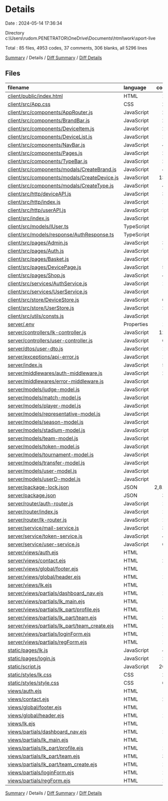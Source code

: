 # Details

Date : 2024-05-14 17:36:34

Directory c:\\Users\\rudom.PENETRATOR\\OneDrive\\Documents\\html\\work\\sport-live

Total : 85 files,  4953 codes, 37 comments, 306 blanks, all 5296 lines

[Summary](results.md) / Details / [Diff Summary](diff.md) / [Diff Details](diff-details.md)

## Files
| filename | language | code | comment | blank | total |
| :--- | :--- | ---: | ---: | ---: | ---: |
| [client/public/index.html](/client/public/index.html) | HTML | 12 | 0 | 1 | 13 |
| [client/src/App.css](/client/src/App.css) | CSS | 22 | 0 | 0 | 22 |
| [client/src/components/AppRouter.js](/client/src/components/AppRouter.js) | JavaScript | 22 | 0 | 4 | 26 |
| [client/src/components/BrandBar.js](/client/src/components/BrandBar.js) | JavaScript | 23 | 0 | 4 | 27 |
| [client/src/components/DeviceItem.js](/client/src/components/DeviceItem.js) | JavaScript | 25 | 0 | 3 | 28 |
| [client/src/components/DeviceList.js](/client/src/components/DeviceList.js) | JavaScript | 16 | 0 | 4 | 20 |
| [client/src/components/NavBar.js](/client/src/components/NavBar.js) | JavaScript | 47 | 0 | 5 | 52 |
| [client/src/components/Pages.js](/client/src/components/Pages.js) | JavaScript | 26 | 0 | 5 | 31 |
| [client/src/components/TypeBar.js](/client/src/components/TypeBar.js) | JavaScript | 23 | 0 | 3 | 26 |
| [client/src/components/modals/CreateBrand.js](/client/src/components/modals/CreateBrand.js) | JavaScript | 40 | 0 | 4 | 44 |
| [client/src/components/modals/CreateDevice.js](/client/src/components/modals/CreateDevice.js) | JavaScript | 138 | 0 | 8 | 146 |
| [client/src/components/modals/CreateType.js](/client/src/components/modals/CreateType.js) | JavaScript | 40 | 0 | 5 | 45 |
| [client/src/http/deviceAPI.js](/client/src/http/deviceAPI.js) | JavaScript | 32 | 0 | 8 | 40 |
| [client/src/http/index.js](/client/src/http/index.js) | JavaScript | 16 | 0 | 6 | 22 |
| [client/src/http/userAPI.js](/client/src/http/userAPI.js) | JavaScript | 17 | 0 | 4 | 21 |
| [client/src/index.js](/client/src/index.js) | JavaScript | 15 | 0 | 4 | 19 |
| [client/src/models/IUser.ts](/client/src/models/IUser.ts) | TypeScript | 5 | 0 | 1 | 6 |
| [client/src/models/response/AuthResponse.ts](/client/src/models/response/AuthResponse.ts) | TypeScript | 6 | 0 | 2 | 8 |
| [client/src/pages/Admin.js](/client/src/pages/Admin.js) | JavaScript | 39 | 0 | 4 | 43 |
| [client/src/pages/Auth.js](/client/src/pages/Auth.js) | JavaScript | 76 | 0 | 7 | 83 |
| [client/src/pages/Basket.js](/client/src/pages/Basket.js) | JavaScript | 9 | 0 | 3 | 12 |
| [client/src/pages/DevicePage.js](/client/src/pages/DevicePage.js) | JavaScript | 50 | 0 | 4 | 54 |
| [client/src/pages/Shop.js](/client/src/pages/Shop.js) | JavaScript | 43 | 0 | 6 | 49 |
| [client/src/services/AuthService.js](/client/src/services/AuthService.js) | JavaScript | 14 | 0 | 6 | 20 |
| [client/src/services/UserService.js](/client/src/services/UserService.js) | JavaScript | 9 | 0 | 3 | 12 |
| [client/src/store/DeviceStore.js](/client/src/store/DeviceStore.js) | JavaScript | 61 | 0 | 5 | 66 |
| [client/src/store/UserStore.js](/client/src/store/UserStore.js) | JavaScript | 20 | 0 | 4 | 24 |
| [client/src/utils/consts.js](/client/src/utils/consts.js) | JavaScript | 6 | 0 | 1 | 7 |
| [server/.env](/server/.env) | Properties | 10 | 0 | 1 | 11 |
| [server/controllers/lk-controller.js](/server/controllers/lk-controller.js) | JavaScript | 126 | 0 | 13 | 139 |
| [server/controllers/user-controller.js](/server/controllers/user-controller.js) | JavaScript | 67 | 0 | 9 | 76 |
| [server/dtos/user-dto.js](/server/dtos/user-dto.js) | JavaScript | 10 | 0 | 2 | 12 |
| [server/exceptions/api-error.js](/server/exceptions/api-error.js) | JavaScript | 15 | 0 | 4 | 19 |
| [server/index.js](/server/index.js) | JavaScript | 51 | 0 | 9 | 60 |
| [server/middlewares/auth-middleware.js](/server/middlewares/auth-middleware.js) | JavaScript | 20 | 0 | 6 | 26 |
| [server/middlewares/error-middleware.js](/server/middlewares/error-middleware.js) | JavaScript | 8 | 0 | 3 | 11 |
| [server/models/judge-model.js](/server/models/judge-model.js) | JavaScript | 4 | 1 | 3 | 8 |
| [server/models/match-model.js](/server/models/match-model.js) | JavaScript | 7 | 1 | 3 | 11 |
| [server/models/player-model.js](/server/models/player-model.js) | JavaScript | 7 | 1 | 3 | 11 |
| [server/models/representative-model.js](/server/models/representative-model.js) | JavaScript | 8 | 1 | 3 | 12 |
| [server/models/season-model.js](/server/models/season-model.js) | JavaScript | 8 | 1 | 3 | 12 |
| [server/models/stadium-model.js](/server/models/stadium-model.js) | JavaScript | 8 | 1 | 3 | 12 |
| [server/models/team-model.js](/server/models/team-model.js) | JavaScript | 11 | 0 | 3 | 14 |
| [server/models/token-model.js](/server/models/token-model.js) | JavaScript | 6 | 0 | 3 | 9 |
| [server/models/tournament-model.js](/server/models/tournament-model.js) | JavaScript | 8 | 1 | 3 | 12 |
| [server/models/transfer-model.js](/server/models/transfer-model.js) | JavaScript | 8 | 1 | 3 | 12 |
| [server/models/user-model.js](/server/models/user-model.js) | JavaScript | 9 | 0 | 3 | 12 |
| [server/models/userD-model.js](/server/models/userD-model.js) | JavaScript | 8 | 0 | 3 | 11 |
| [server/package-lock.json](/server/package-lock.json) | JSON | 2,819 | 0 | 1 | 2,820 |
| [server/package.json](/server/package.json) | JSON | 31 | 0 | 1 | 32 |
| [server/router/auth-router.js](/server/router/auth-router.js) | JavaScript | 16 | 0 | 3 | 19 |
| [server/router/index.js](/server/router/index.js) | JavaScript | 10 | 0 | 2 | 12 |
| [server/router/lk-router.js](/server/router/lk-router.js) | JavaScript | 11 | 0 | 2 | 13 |
| [server/service/mail-service.js](/server/service/mail-service.js) | JavaScript | 30 | 0 | 5 | 35 |
| [server/service/token-service.js](/server/service/token-service.js) | JavaScript | 47 | 0 | 8 | 55 |
| [server/service/user-service.js](/server/service/user-service.js) | JavaScript | 68 | 1 | 13 | 82 |
| [server/views/auth.ejs](/server/views/auth.ejs) | HTML | 7 | 0 | 1 | 8 |
| [server/views/contact.ejs](/server/views/contact.ejs) | HTML | 21 | 0 | 2 | 23 |
| [server/views/global/footer.ejs](/server/views/global/footer.ejs) | HTML | 2 | 0 | 0 | 2 |
| [server/views/global/header.ejs](/server/views/global/header.ejs) | HTML | 13 | 0 | 1 | 14 |
| [server/views/lk.ejs](/server/views/lk.ejs) | HTML | 8 | 0 | 0 | 8 |
| [server/views/partials/dashboard_nav.ejs](/server/views/partials/dashboard_nav.ejs) | HTML | 14 | 0 | 1 | 15 |
| [server/views/partials/lk_main.ejs](/server/views/partials/lk_main.ejs) | HTML | 2 | 0 | 1 | 3 |
| [server/views/partials/lk_part/profile.ejs](/server/views/partials/lk_part/profile.ejs) | HTML | 14 | 0 | 1 | 15 |
| [server/views/partials/lk_part/team.ejs](/server/views/partials/lk_part/team.ejs) | HTML | 36 | 0 | 3 | 39 |
| [server/views/partials/lk_part/team_create.ejs](/server/views/partials/lk_part/team_create.ejs) | HTML | 12 | 0 | 2 | 14 |
| [server/views/partials/loginForm.ejs](/server/views/partials/loginForm.ejs) | HTML | 10 | 0 | 0 | 10 |
| [server/views/partials/regForm.ejs](/server/views/partials/regForm.ejs) | HTML | 12 | 0 | 0 | 12 |
| [static/pages/lk.js](/static/pages/lk.js) | JavaScript | 49 | 0 | 2 | 51 |
| [static/pages/login.js](/static/pages/login.js) | JavaScript | 23 | 0 | 1 | 24 |
| [static/script.js](/static/script.js) | JavaScript | 205 | 27 | 38 | 270 |
| [static/styles/lk.css](/static/styles/lk.css) | CSS | 24 | 0 | 3 | 27 |
| [static/styles/style.css](/static/styles/style.css) | CSS | 67 | 1 | 6 | 74 |
| [views/auth.ejs](/views/auth.ejs) | HTML | 7 | 0 | 1 | 8 |
| [views/contact.ejs](/views/contact.ejs) | HTML | 21 | 0 | 2 | 23 |
| [views/global/footer.ejs](/views/global/footer.ejs) | HTML | 2 | 0 | 0 | 2 |
| [views/global/header.ejs](/views/global/header.ejs) | HTML | 13 | 0 | 1 | 14 |
| [views/lk.ejs](/views/lk.ejs) | HTML | 8 | 0 | 0 | 8 |
| [views/partials/dashboard_nav.ejs](/views/partials/dashboard_nav.ejs) | HTML | 14 | 0 | 1 | 15 |
| [views/partials/lk_main.ejs](/views/partials/lk_main.ejs) | HTML | 2 | 0 | 1 | 3 |
| [views/partials/lk_part/profile.ejs](/views/partials/lk_part/profile.ejs) | HTML | 14 | 0 | 1 | 15 |
| [views/partials/lk_part/team.ejs](/views/partials/lk_part/team.ejs) | HTML | 36 | 0 | 3 | 39 |
| [views/partials/lk_part/team_create.ejs](/views/partials/lk_part/team_create.ejs) | HTML | 12 | 0 | 2 | 14 |
| [views/partials/loginForm.ejs](/views/partials/loginForm.ejs) | HTML | 10 | 0 | 0 | 10 |
| [views/partials/regForm.ejs](/views/partials/regForm.ejs) | HTML | 12 | 0 | 0 | 12 |

[Summary](results.md) / Details / [Diff Summary](diff.md) / [Diff Details](diff-details.md)